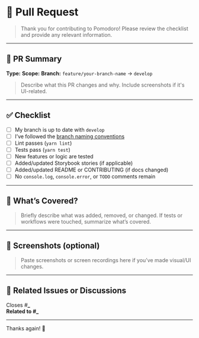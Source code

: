 # 📝 Pull Request

> Thank you for contributing to Pomodoro! Please review the checklist and provide any relevant information.

---

## 📌 PR Summary

**Type:** <!-- feature | fix | chore | docs | refactor -->
**Scope:** <!-- e.g. Timer logic, Header UI, Test cleanup -->
**Branch:** `feature/your-branch-name` → `develop`

> Describe what this PR changes and why. Include screenshots if it's UI-related.

---

## ✅ Checklist

- [ ] My branch is up to date with `develop`
- [ ] I’ve followed the [branch naming conventions](../blob/develop/CONTRIBUTING.md#branch-naming-conventions)
- [ ] Lint passes (`yarn lint`)
- [ ] Tests pass (`yarn test`)
- [ ] New features or logic are tested
- [ ] Added/updated Storybook stories (if applicable)
- [ ] Added/updated README or CONTRIBUTING (if docs changed)
- [ ] No `console.log`, `console.error`, or `TODO` comments remain

---

## 🧪 What’s Covered?

> Briefly describe what was added, removed, or changed. If tests or workflows were touched, summarize what’s covered.

---

## 📸 Screenshots (optional)

> Paste screenshots or screen recordings here if you’ve made visual/UI changes.

---

## 📂 Related Issues or Discussions

Closes #**_  
Related to #_**

<!-- Or say "N/A" -->

---

Thanks again! 🎉
